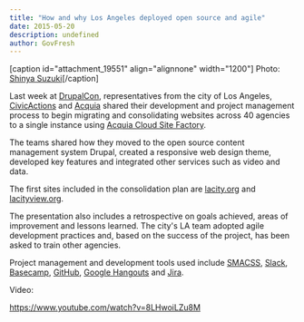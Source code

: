 ```yaml
---
title: "How and why Los Angeles deployed open source and agile"
date: 2015-05-20
description: undefined
author: GovFresh
---
```


[caption id="attachment_19551" align="alignnone" width="1200"] Photo: <a href="https://www.flickr.com/photos/shinyasuzuki/15451548486/">Shinya Suzuki</a>[/caption]

Last week at <a href="https://events.drupal.org/losangeles2015">DrupalCon</a>, representatives from the city of Los Angeles, <a href="http://civicactions.com">CivicActions</a> and <a href="http://acquia.com">Acquia</a> shared their development and project management process to begin migrating and consolidating websites across 40 agencies to a single instance using <a href="https://www.acquia.com/products-services/acquia-cloud-site-factory">Acquia Cloud Site Factory</a>.

The teams shared how they moved to the open source content management system Drupal, created a responsive web design theme, developed key features and integrated other services such as video and data.

The first sites included in the consolidation plan are <a href="http://www.lacity.org/">lacity.org</a> and <a href="http://lacityview.org/">lacityview.org</a>.

The presentation also includes a retrospective on goals achieved, areas of improvement and lessons learned. The city's LA team adopted agile development practices and, based on the success of the project, has been asked to train other agencies.

Project management and development tools used include <a href="https://smacss.com/">SMACSS</a>, <a href="https://slack.com/">Slack</a>, <a href="https://basecamp.com/">Basecamp</a>, <a href="https://github.com/">GitHub</a>, <a href="http://www.google.com/+/learnmore/hangouts/">Google Hangouts</a> and <a href="https://www.atlassian.com/software/jira">Jira</a>.

Video:

https://www.youtube.com/watch?v=8LHwoiLZu8M
